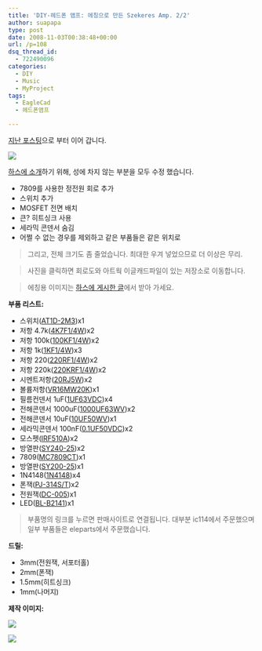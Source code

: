 ```yaml
---
title: 'DIY-헤드폰 앰프: 에칭으로 만든 Szekeres Amp. 2/2'
author: suapapa
type: post
date: 2008-11-03T00:38:48+00:00
url: /p=108
dsq_thread_id:
  - 722490096
categories:
  - DIY
  - Music
  - MyProject
tags:
  - EagleCad
  - 헤드폰앰프

---
```

[지난 포스팅][1]으로 부터 이어 갑니다.

[![](https://asset.homin.dev/blog/2008/11/szekeresamp_all.webp)](https://homin.dev/svn/HW/SzekeresAmp)

[하스에 소개](http://www.headphoneamp.co.kr/bbs/zboard.php?id=diy_member_new&#038;page=1&#038;sn1=&#038;divpage=1&#038;sn=off&#038;ss=on&#038;sc=on&#038;select_arrange=headnum&#038;desc=asc&#038;no=2234)하기 위해, 성에 차지 않는 부분을 모두 수정 했습니다.

  * 7809를 사용한 정전원 회로 추가
  * 스위치 추가
  * MOSFET 전면 배치
  * 큰? 히트싱크 사용
  * 세라믹 콘덴서 숨김
  * 어쩔 수 없는 경우를 제외하고 같은 부품들은 같은 위치로

> 그리고, 전체 크기도 좀 줄었습니다. 최대한 우겨 넣었으므로 더 이상은 무리. 

> 사진을 클릭하면 회로도와 아트웍 이글캐드파일이 있는 저장소로 이동합니다. 

> 에칭용 이미지는 [하스에 게시한 글][2]에서 받아 가세요. 



**부품 리스트:**

  * 스위치([AT1D-2M3][3])x1
  * 저항 4.7k([4K7F1/4W][4])x2
  * 저항 100k([100KF1/4W][5])x2
  * 저항 1k([1KF1/4W][6])x3
  * 저항 220([220RF1/4W][7])x2
  * 저항 220k([220KRF1/4W][8])x2
  * 시멘트저항([20RJ5W][9])x2
  * 볼륨저항([VR16MW20K][10])x1
  * 필름컨덴서 1uF([1UF63VDC][11])x4
  * 전해콘덴서 1000uF([1000UF63WV][12])x2
  * 전해콘덴서 10uF([10UF50WV][13])x1
  * 세라믹콘덴서 100nF([0.1UF50VDC][14])x2
  * 모스펫([IRF510A][15])x2
  * 방열판([SY240-25][16])x2
  * 7809([MC7809CT][17])x1
  * 방열판([SY200-25][18])x1
  * 1N4148([1N4148][19])x4
  * 폰잭([PJ-314S/T][20])x2
  * 전원잭([DC-005][21])x1
  * LED([BL-B2141][22])x1

> 부품명의 링크를 누르면 판매사이트로 연결됩니다. 대부분 ic114에서 주문했으며 일부 부품들은 eleparts에서 주문했습니다.

**드릴:**

  * 3mm(전원잭, 서포터홀)
  * 2mm(폰잭)
  * 1.5mm(히트싱크)
  * 1mm(나머지)

**제작 이미지:**

![](https://asset.homin.dev/blog/2008/11/szekeres_front.webp)

![](https://asset.homin.dev/blog/2008/11/szekeres_rear.webp)

 [1]: https://homin.dev/blog/p=107&language=ko
 [2]: http://www.headphoneamp.co.kr/bbs/zboard.php?id=diy_member_new&page=1&sn1=&divpage=1&sn=off&ss=on&sc=on&select_arrange=headnum&desc=asc&no=2234
 [3]: http://www.ic114.com/AJAXWWW/SITE/SC/00V0.ASPX?ID_P=P0035435
 [4]: http://www.ic114.com/AJAXWWW/SITE/SC/00V0.ASPX?ID_P=P0039405
 [5]: http://www.ic114.com/AJAXWWW/SITE/SC/00V0.ASPX?ID_P=P0039467
 [6]: http://www.ic114.com/AJAXWWW/SITE/SC/00V0.ASPX?ID_P=P0039386
 [7]: http://www.ic114.com/AJAXWWW/SITE/SC/00V0.ASPX?ID_P=P0039362
 [8]: http://www.ic114.com/AJAXWWW/SITE/SC/00V0.ASPX?ID_P=P0039477
 [9]: http://www.ic114.com/AJAXWWW/SITE/SC/00V0.ASPX?ID_P=P0041139
 [10]: http://www.ic114.com/AJAXWWW/SITE/SC/00V0.ASPX?ID_P=P0049003
 [11]: http://www.ic114.com/AJAXWWW/SITE/SC/00V0.ASPX?ID_P=P0044497
 [12]: http://www.ic114.com/AJAXWWW/SITE/SC/00V0.ASPX?ID_P=P0043804
 [13]: http://www.ic114.com/AJAXWWW/SITE/SC/00V0.aspx?ID_P=P0043125
 [14]: http://www.ic114.com/AJAXWWW/SITE/SC/00V0.aspx?ID_P=P0042737
 [15]: http://www.ic114.com/AJAXWWW/SITE/SC/00V0.ASPX?ID_P=P0027743
 [16]: http://www.ic114.com/AJAXWWW/SITE/SC/00V0.aspx?ID_P=P0032237
 [17]: http://www.eleparts.co.kr/shop/view.php?cate1=&cate2=&cate3=&cate4=&item=2343&keyword=7809&page=1
 [18]: http://www.ic114.com/AJAXWWW/SITE/SC/00V0.aspx?ID_P=P0032236
 [19]: http://www.eleparts.co.kr/shop/view.php?cate1=&cate2=&cate3=&cate4=&item=3660&keyword=1n4148&page=1
 [20]: http://www.eleparts.co.kr/shop/view.php?cate1=45&cate2=203&cate3=539&cate4=&item=9914&keyword=&page=1
 [21]: http://www.eleparts.co.kr/shop/view.php?cate1=45&cate2=203&cate3=537&cate4=&item=2551&keyword=&page=1
 [22]: http://www.eleparts.co.kr/shop/view.php?cate1=14&cate2=76&cate3=246&cate4=&item=2388&keyword=&page=1